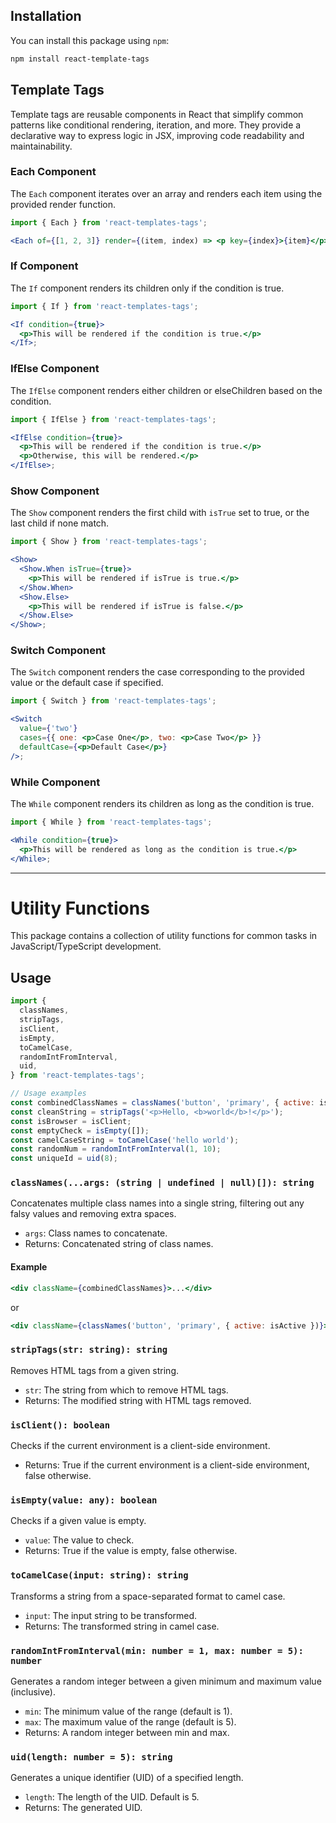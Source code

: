## Installation

You can install this package using `npm`:

```sh
npm install react-template-tags
```

## Template Tags

Template tags are reusable components in React that simplify common patterns like conditional rendering, iteration, and more. They provide a declarative way to express logic in JSX, improving code readability and maintainability.

### Each Component

The `Each` component iterates over an array and renders each item using the provided render function.

```jsx
import { Each } from 'react-templates-tags';

<Each of={[1, 2, 3]} render={(item, index) => <p key={index}>{item}</p>} />;
```

### If Component

The `If` component renders its children only if the condition is true.

```jsx
import { If } from 'react-templates-tags';

<If condition={true}>
  <p>This will be rendered if the condition is true.</p>
</If>;
```

### IfElse Component

The `IfElse` component renders either children or elseChildren based on the condition.

```jsx
import { IfElse } from 'react-templates-tags';

<IfElse condition={true}>
  <p>This will be rendered if the condition is true.</p>
  <p>Otherwise, this will be rendered.</p>
</IfElse>;
```

### Show Component

The `Show` component renders the first child with `isTrue` set to true, or the last child if none match.

```jsx
import { Show } from 'react-templates-tags';

<Show>
  <Show.When isTrue={true}>
    <p>This will be rendered if isTrue is true.</p>
  </Show.When>
  <Show.Else>
    <p>This will be rendered if isTrue is false.</p>
  </Show.Else>
</Show>;
```

### Switch Component

The `Switch` component renders the case corresponding to the provided value or the default case if specified.

```jsx
import { Switch } from 'react-templates-tags';

<Switch
  value={'two'}
  cases={{ one: <p>Case One</p>, two: <p>Case Two</p> }}
  defaultCase={<p>Default Case</p>}
/>;
```

### While Component

The `While` component renders its children as long as the condition is true.

```jsx
import { While } from 'react-templates-tags';

<While condition={true}>
  <p>This will be rendered as long as the condition is true.</p>
</While>;
```

---

# Utility Functions

This package contains a collection of utility functions for common tasks in JavaScript/TypeScript development.

## Usage

```javascript
import {
  classNames,
  stripTags,
  isClient,
  isEmpty,
  toCamelCase,
  randomIntFromInterval,
  uid,
} from 'react-templates-tags';

// Usage examples
const combinedClassNames = classNames('button', 'primary', { active: isActive });
const cleanString = stripTags('<p>Hello, <b>world</b>!</p>');
const isBrowser = isClient;
const emptyCheck = isEmpty([]);
const camelCaseString = toCamelCase('hello world');
const randomNum = randomIntFromInterval(1, 10);
const uniqueId = uid(8);
```

### `classNames(...args: (string | undefined | null)[]): string`

Concatenates multiple class names into a single string, filtering out any falsy values and removing extra spaces.

- `args`: Class names to concatenate.
- Returns: Concatenated string of class names.

#### Example

```jsx
<div className={combinedClassNames}>...</div>
```

or

```jsx
<div className={classNames('button', 'primary', { active: isActive })}>...</div>
```

### `stripTags(str: string): string`

Removes HTML tags from a given string.

- `str`: The string from which to remove HTML tags.
- Returns: The modified string with HTML tags removed.

### `isClient(): boolean`

Checks if the current environment is a client-side environment.

- Returns: True if the current environment is a client-side environment, false otherwise.

### `isEmpty(value: any): boolean`

Checks if a given value is empty.

- `value`: The value to check.
- Returns: True if the value is empty, false otherwise.

### `toCamelCase(input: string): string`

Transforms a string from a space-separated format to camel case.

- `input`: The input string to be transformed.
- Returns: The transformed string in camel case.

### `randomIntFromInterval(min: number = 1, max: number = 5): number`

Generates a random integer between a given minimum and maximum value (inclusive).

- `min`: The minimum value of the range (default is 1).
- `max`: The maximum value of the range (default is 5).
- Returns: A random integer between min and max.

### `uid(length: number = 5): string`

Generates a unique identifier (UID) of a specified length.

- `length`: The length of the UID. Default is 5.
- Returns: The generated UID.
